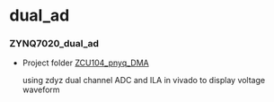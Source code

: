 # dual_ad

### ZYNQ7020_dual_ad

- Project folder [ZCU104_pnyq_DMA](https://github.com/YangcyXiang/FPGA/tree/master/dual_ad/ZYNQ7020_dual_ad)

  using zdyz dual channel ADC and ILA in vivado to display voltage waveform
